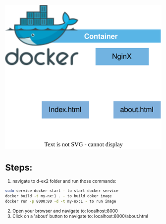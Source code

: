 <p align="center">
  <img src="https://github.com/Joska99/joska/blob/main/docker/d-ex2/diagram.drawio.svg">
</p>

<h1>Steps:</h1>

1. navigate to d-ex2 folder and run those commands:
```bash
sudo service docker start - to start docker service
docker build -t my-nx:1 . - to build doker image
docker run -p 8000:80 -d -t my-nx:1 - to run image
```
2. Open your browser and navigate to: localhost:8000
3. Click on a 'about' button to navigate to: localhost:8000/about.html